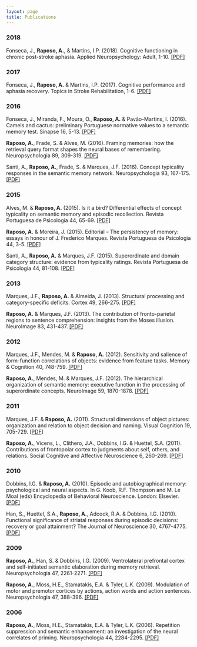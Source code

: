 ```yaml
---
layout: page
title: Publications
---
```


### 2018

Fonseca, J., **Raposo, A.**, & Martins, I.P. (2018). Cognitive functioning in chronic post-stroke aphasia. Applied Neuropsychology: Adult, 1-10. [[PDF]](/public/Fonseca_etal_18_chronic_aphasia.pdf)

### 2017

Fonseca, J., **Raposo, A.** & Martins, I.P. (2017). Cognitive performance and aphasia recovery. Topics in Stroke Rehabilitation, 1-6. [[PDF]](/public/Fonseca_etal_17_aphasia_recovery.pdf)

### 2016

Fonseca, J., Miranda, F., Moura, O., **Raposo, A.** & Pavão-Martins, I. (2016). Camels and cactus: preliminary Portuguese normative values to a semantic memory test. Sinapse 16, 5-13. [[PDF]](/public/Fonseca_etal_16_Camel_Cactus.pdf)

**Raposo, A.**, Frade, S. & Alves, M. (2016). Framing memories: how the retrieval query format shapes the neural bases of remembering. Neuropsychologia 89, 309-319. [[PDF]](/public/Raposo_etal_16_framing.pdf)

Santi, A., **Raposo, A.**, Frade, S. & Marques, J.F. (2016). Concept typicality responses in the semantic memory network. Neuropsychologia 93, 167-175. [[PDF]](/public/Santi_etal_16_concept_typicality.pdf)

### 2015

Alves, M. & **Raposo, A.** (2015). Is it a bird? Differential effects of concept typicality on semantic memory and episodic recollection. Revista Portuguesa de Psicologia 44, 65-69. [[PDF]](/public/Alves_Raposo_15_typicality_memory.pdf)

**Raposo, A.** & Moreira, J. (2015). Editorial – The persistency of memory: essays in honour of J. Frederico Marques. Revista Portuguesa de Psicologia 44, 3-5. [[PDF]](/public/Raposo_Moreira_15_Editorial.pdf)

Santi, A., **Raposo, A.** & Marques, J.F. (2015). Superordinate and domain category structure: evidence from typicality ratings. Revista Portuguesa de Psicologia 44, 81-108. [[PDF]](/public/Santi_etal_15_typicality_ratings.pdf)

### 2013

Marques, J.F., **Raposo, A.** & Almeida, J. (2013). Structural processing and category-specific deficits. Cortex 49, 266-275. [[PDF]](/public/Marques_etal_13_struct_categories.pdf)

**Raposo, A.** & Marques, J.F. (2013). The contribution of fronto-parietal regions to sentence comprehension: insights from the Moses illusion. NeuroImage 83, 431-437. [[PDF]](/public/Raposo_Marques_13_sem_illusions.pdf)

### 2012

Marques, J.F., Mendes, M. & **Raposo, A.** (2012). Sensitivity and salience of form-function correlations of objects: evidence from feature tasks. Memory & Cognition 40, 748-759. [[PDF]](/public/Marques_etal_12_form_function.pdf)

**Raposo, A.**, Mendes, M. & Marques, J.F. (2012). The hierarchical organization of semantic memory: executive function in the processing of superordinate concepts. NeuroImage 59, 1870-1878. [[PDF]](/public/Raposo_etal_12_superordinate.pdf)

### 2011

Marques, J.F. & **Raposo, A.** (2011). Structural dimensions of object pictures: organization and relation to object decision and naming. Visual Cognition 19, 705-729. [[PDF]](/public/Marques_Raposo_11_structural_dimensions.pdf)

**Raposo, A.**, Vicens, L., Clithero, J.A., Dobbins, I.G. & Huettel, S.A. (2011). Contributions of frontopolar cortex to judgments about self, others, and relations. Social Cognitive and Affective Neuroscience 6, 260-269. [[PDF]](/public/Raposo_etal_11_frontopolar.pdf)

### 2010

Dobbins, I.G. & **Raposo, A.** (2010). Episodic and autobiographical memory: psychological and neural aspects. In G. Koob, R.F. Thompson and M. Le Moal (eds) Encyclopedia of Behavioral Neuroscience. London: Elsevier. [[PDF]](/public/Dobbins_Raposo_10_BEVN.pdf)

Han, S., Huettel, S.A., **Raposo, A.**, Adcock, R.A. & Dobbins, I.G. (2010). Functional significance of striatal responses during episodic decisions: recovery or goal attainment? The Journal of Neuroscience 30, 4767-4775. [[PDF]](/public/Han_etal_10_reward.pdf)

### 2009

**Raposo, A.**, Han, S. & Dobbins, I.G. (2009). Ventrolateral prefrontal cortex and self-initiated semantic elaboration during memory retrieval. Neuropsychologia 47, 2261-2271. [[PDF]](/public/Raposo_etal_09_sem_elaboration.pdf)

**Raposo, A.**, Moss, H.E., Stamatakis, E.A. & Tyler, L.K. (2009). Modulation of motor and premotor cortices by actions, action words and action sentences. Neuropsychologia 47, 388-396. [[PDF]](/public/Raposo_etal_09_actions.pdf)

### 2006

**Raposo, A.**, Moss, H.E., Stamatakis, E.A. & Tyler, L.K. (2006). Repetition suppression and semantic enhancement: an investigation of the neural correlates of priming. Neuropsychologia 44, 2284-2295. [[PDF]](/public/Raposo_etal_06_priming.pdf)
